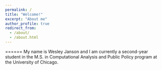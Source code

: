 ```yaml
---
permalink: /
title: "Welcome!"
excerpt: "About me"
author_profile: true
redirect_from: 
  - /about/
  - /about.html
---
```


======
My name is Wesley Janson and I am currently a second-year student in the M.S. in Computational Analysis and Public Policy program at the University of Chicago.


